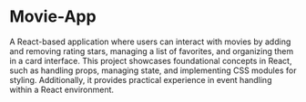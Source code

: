 # Movie-App
A React-based application where users can interact with movies by adding and removing rating stars, managing a list of favorites, and organizing them in a card interface. This project showcases foundational concepts in React, such as handling props, managing state, and implementing CSS modules for styling. Additionally, it provides practical experience in event handling within a React environment.
